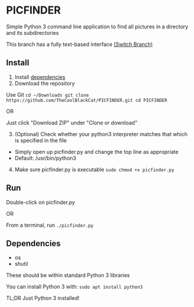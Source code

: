 # PICFINDER
Simple Python 3 command line application to find all pictures in a directory and its subdirectories

This branch has a fully text-based interface [(Switch Branch)](https://github.com/TheCoolBlackCat/PICFINDER/tree/gui)

## Install
1. Install [dependencies](#dependencies)
2. Download the repository

  Use Git
    ```
    cd ~/Downloads
    git clone https://github.com/TheCoolBlackCat/PICFINDER.git
    cd PICFINDER
    ```

  OR

  Just click "Download ZIP" under "Clone or download"

3. (Optional) Check whether your python3 interpreter matches that which is specified in the file
 * Simply open up picfinder.py and change the top line as appropriate
 * Default: /usr/bin/python3
4. Make sure picfinder.py is executable
    ```sudo chmod +x picfinder.py```

## Run
Double-click on picfinder.py

OR

From a terminal, run ```./picfinder.py```

## Dependencies
* os
* shutil

These should be within standard Python 3 libraries

You can install Python 3 with: ```sudo apt install python3```

TL;DR Just Python 3 installed!
